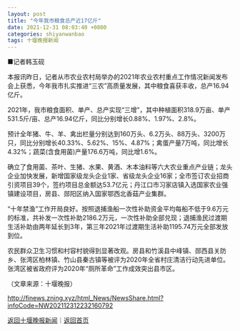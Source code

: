 ```yaml
---
layout: post
title: "今年我市粮食总产近17亿斤"
date: 2021-12-31 08:03:40 +0800
categories: shiyanwanbao
tags: 十堰晚报新闻
---
```

<p>■记者韩玉砚 </p>
 <p>本报讯昨日，记者从市农业农村局举办的2021年农业农村重点工作情况新闻发布会上获悉，今年我市扎实推进“三农”高质量发展，其中粮食喜获丰收，总产16.94亿斤。</p>
 <p>2021年，我市粮食面积、单产、总产实现“三增”，其中种植面积318.9万亩、单产531.5斤/亩、总产16.94亿斤，同比分别增长0.88%、1.97%、2.8%。</p>
 <p>预计全年猪、牛、羊、禽出栏量分别达到160万头、6.2万头、88万头、3200万只，同比分别增长40.33%、5.62%、15%、4.87%；禽蛋产量7万吨，同比增长4.32%；蔬菜(含食用菌)产量176.6万吨，同比增1.6%。</p>
 <p>确立了食用菌、茶叶、生猪、水果、黄酒、木本油料等六大农业重点产业链；龙头企业加快发展，新增国家级龙头企业1家、省级龙头企业16家；全市签订农业招商引资项目39个，签约项目总金额达53.7亿元；丹江口市习家店镇入选国家农业强镇建设项目，房县、郧阳区纳入国家鄂西北香菇产业集群。</p>
 <p>“十年禁渔”工作开局良好。按照退捕渔船一次性补助资金平均每船不低于9.6万元的标准，共补发一次性补助2186.2万元，一次性补助全部兑现；退捕渔民过渡期生活补助由两年延长到3年，第三年2021年过渡期生活补助1195.74万元全部发放到位。</p>
 <p>农民群众卫生习惯和村容村貌得到显著改观。房县和竹溪县中峰镇、郧西县关防乡、张湾区柏林镇、竹山县秦古镇等被评为2020年全省村庄清洁行动先进单位。张湾区被省政府评为2020年“厕所革命”工作成效突出县市区。</p><p class="em_media">（文章来源：十堰晚报）</p>

<http://finews.zning.xyz/html_News/NewsShare.html?infoCode=NW202112312232160792>

[返回十堰晚报新闻](//finews.withounder.com/category/shiyanwanbao.html)｜[返回首页](//finews.withounder.com/)